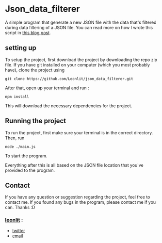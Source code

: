 # Json_data_filterer
A simple program that generate a new JSON file with the data that's filtered during data filtering of a JSON file. You can read more on how I wrote this script in [this blog post](https://devtavern.blogspot.com/2020/08/how-did-i-created-json-file-data.html).

## setting up

To setup the project, first download the project by downloading the repo zip file. If you have git installed on your computer (which you most probably have), clone the project using 

``` 
git clone https://github.com/Leonlit/json_data_filterer.git
```

After that, open up your terminal and run :
```
npm install
```

This will download the necessary dependencies for the project.


## Running the project

To run the project, first make sure your terminal is in the correct directory. Then, run 
```
node ./main.js
```
To start the program.

Everything after this is all based on the JSON file location that you've provided to the program.


## Contact
If you have any question or suggestion regarding the project, feel free to contact me. If you found any bugs in the program, please contact me if you can. Thanks :D 

### [leonlit](https://github.com/Leonlit) :
 - [twitter](https://twitter.com/leonlit)
 - [email](leonlit123@gmail.com)

